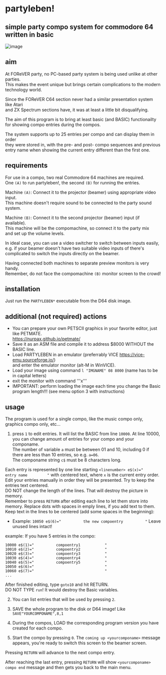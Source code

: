# partyleben!
## simple party compo system for commodore 64 written in basic

![image](https://github.com/user-attachments/assets/28a33314-f3a9-4160-9840-3ca9fe58b995)

## aim
At FOReVER party, no PC-based party system is being used unlike at other parties.  
This makes the event unique but brings certain complications to the modern technology
world.

Since the FOReVER C64 section never had a similar presentation system like Atari  
and ZX Spectrum sections have, it was at least a little bit disqualifying.

The aim of this program is to bring at least basic (and BASIC) functionailty  
for showing compo entries during the compos.  

The system supports up to 25 entries per compo and can display them in order  
they were stored in, with the pre- and post- compo sequences and previous  
entry name when showing the current entry different than the first one.

## requirements
For use in a compo, two real Commodore 64 machines are required.  
One ``(A)`` to run partyleben!, the second ``(B)`` for running the entries.

Machine ``(A)``: Connect it to the projector (beamer) using appropriate video input.  
This machine doesn't require sound to be connected to the party sound system.

Machine ``(B)``: Connect it to the second projector (beamer) input (if available).  
This machine will be the compomachine, so connect it to the party mix  
and set up the volume levels.

In ideal case, you can use a video switcher to switch between inputs easily,  
e.g. if your beamer doesn't have two suitable video inputs of there's  
complicated to switch the inputs directly on the beamer.  

Having connected both machines to separate preview monitors is very handy.  
Remember, do not face the compomachine ``(B)`` monitor screen to the crowd!

## installation
Just run the ``PARTYLEBEN*`` executable from the D64 disk image.

## additional (not required) actions
- You can prepare your own PETSCII graphics in your favorite editor, just like PETMATE.  
https://nurpax.github.io/petmate/  
- Save it as an ASM file and compile it to address $8000 WITHOUT the BASIC line.  
- Load PARTYLEBEN in an emulator (preferrably VICE https://vice-emu.sourceforge.io/)  
and enter the emulator monitor (alt-M in WinVICE).
- Load your image using command ```l "IMGNAME" 08 8000``` (name has to be in capital letters)  
- exit the monitor with command '''x'''
- IMPORTANT: perform loading the image each time you change the Basic program length!!!
  (see menu option 3 with instructions)  

## usage
The program is used for a single compo, like the music compo only, graphics compo only, etc...    

1. press ``1`` to edit entries. It will list the BASIC from line ``10000``.
At line 10000, you can change amount of entries for your compo and your componame.  
The number of variable ```a``` must be between 01 and 10, including 0 if there are
less than 10 entries, so e.g. ```a=06```.  
The componame string ```c$``` must be 8 characters long.  

Each entry is represented by one line starting ``<linenumber> e$(x)="        entry name         "``
with centered text,  where ```x``` is the current entry order.  
Edit your entries manually in order they will be presented.
Try to keep the entries text centered.    
DO NOT change the length of the lines. That will destroy the picture in memory.  
Remember to press ``RETURN`` after editing each line to let them store into memory.
Replace dots with spaces in emply lines, if you add text to them.
Keep text in the lines to be centered (add some spaces in the beginning):
- Example:
```10050 e$(6)="          the new compoentry          "```
Leave unused lines intact!

example:
If you have 5 entries in the compo:
```
10000 e$(1)="          compoentry1           "
10010 e$(2)="          compoentry2           "
10020 e$(3)="          compoentry3           "
10030 e$(4)="          compoentry4           "
10040 e$(5)="          compoentry5           "
10050 e$(6)="                                "
10060 e$(7)="                                "
...
```
After finished editing, type ```goto10``` and hit RETURN.  
DO NOT TYPE ```run```! It would destroy the Basic variables.  

2. You can list entries that will be used by pressing ``2``.

3. SAVE the whole program to the disk or D64 image! Like ``SAVE"YOURCOMPONAME",8,1``

4. During the compos, LOAD the corresponding program version you have created for each compo.

5. Start the compo by pressing ``0``. The ``coming up <yourcomponame>`` message appears,
   you're ready to switch this screen to the beamer screen.

Pressing ``RETURN`` will advance to the next compo entry.

After reaching the last entry, pressing ``RETURN`` will show ``<yourcomponame> compo end`` message
and then gets you back to the main menu.
